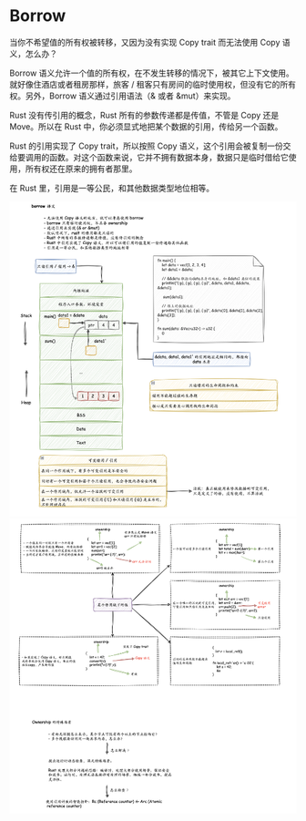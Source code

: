 # Borrow

当你不希望值的所有权被转移，又因为没有实现 Copy trait 而无法使用 Copy 语义，怎么办？

Borrow 语义允许一个值的所有权，在不发生转移的情况下，被其它上下文使用。就好像住酒店或者租房那样，旅客 / 租客只有房间的临时使用权，但没有它的所有权。另外，Borrow 语义通过引用语法（& 或者 &mut）来实现。

Rust 没有传引用的概念，Rust 所有的参数传递都是传值，不管是 Copy 还是 Move。所以在 Rust 中，你必须显式地把某个数据的引用，传给另一个函数。

Rust 的引用实现了 Copy trait，所以按照 Copy 语义，这个引用会被复制一份交给要调用的函数。对这个函数来说，它并不拥有数据本身，数据只是临时借给它使用，所有权还在原来的拥有者那里。

在 Rust 里，引用是一等公民，和其他数据类型地位相等。

<img title="" src="../assets/2024-05-25-08-23-23-image.png" alt="" data-align="center" width="720">

<img title="" src="../assets/2024-05-25-08-23-57-image.png" alt="" data-align="center" width="723">

